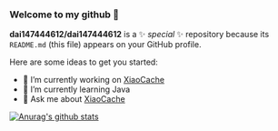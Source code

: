 ### Welcome to my github  👋


**dai147444612/dai147444612** is a ✨ _special_ ✨ repository because its `README.md` (this file) appears on your GitHub profile.

Here are some ideas to get you started:

- 🔭 I’m currently working on [XiaoCache](https://github.com/xiao-organization/xiaoCache)
- 🌱 I’m currently learning Java
- 💬 Ask me about [XiaoCache](https://github.com/xiao-organization/xiaoCache)


[![Anurag's github stats](https://github-readme-stats.vercel.app/api?username=dai147444612)](https://github.com/anuraghazra/github-readme-stats)


